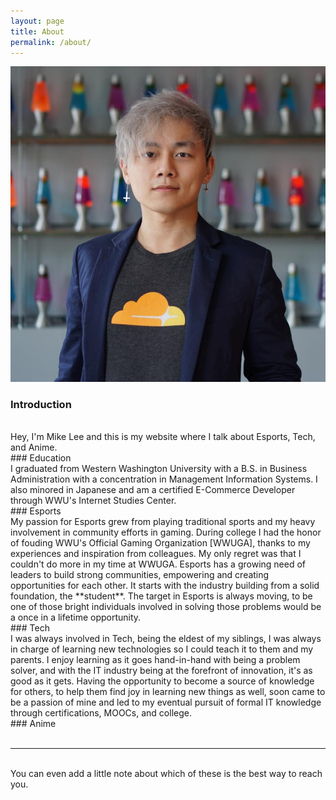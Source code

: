 ```yaml
---
layout: page
title: About
permalink: /about/
---
```


<img class="col one right" src="/img/prof_pic.jpg">

### Introduction
<br/>
Hey, I'm Mike Lee and this is my website where I talk about Esports, Tech, and Anime.
<br/>
### Education
<br/>
I graduated from Western Washington University with a B.S. in Business Administration with a concentration in Management Information Systems. I also minored in Japanese and am a certified E-Commerce Developer through WWU's Internet Studies Center.
<br/>
### Esports
<br/>
My passion for Esports grew from playing traditional sports and my heavy involvement in community efforts in gaming. During college I had the honor of fouding WWU's Official Gaming Organization [WWUGA], thanks to my experiences and inspiration from colleagues. My only regret was that I couldn't do more in my time at WWUGA. Esports has a growing need of leaders to build strong communities, empowering and creating opportunities for each other. It starts with the industry building from a solid foundation, the **student**. The target in Esports is always moving, to be one of those bright individuals involved in solving those problems would be a once in a lifetime opportunity.
<br/>
### Tech
<br/>
I was always involved in Tech, being the eldest of my siblings, I was always in charge of learning new technologies so I could teach it to them and my parents. I enjoy learning as it goes hand-in-hand with being a problem solver, and with the IT industry being at the forefront of innovation, it's as good as it gets. Having the opportunity to become a source of knowledge for others, to help them find joy in learning new things as well, soon came to be a passion of mine and led to my eventual pursuit of formal IT knowledge through certifications, MOOCs, and college.
<br/>
### Anime
<br/>

<br/>
<hr/>
<br/>
<span class="contacticon center">
	<a href="mailto:Business@HolySpacePug.com"><i class="fa fa-envelope-square"></i></a>
<!--	<a href="https://github.com" target="_blank"><i class="fa fa-github-square"></i></a> -->
	<a href="https://www.linkedin.com/in/formationtechnology" target="_blank"><i class="fa fa-linkedin-square"></i></a>
<!--	<a href="http://tumblr.com" target="_blank"><i class="fa fa-tumblr-square"></i></a> -->
	<a href="https://twitter.com/HolySpacePug" target="_blank"><i class="fa fa-twitter-square"></i></a>
</span>

<div class="col three caption">
	You can even add a little note about which of these is the best way to reach you.
</div>

